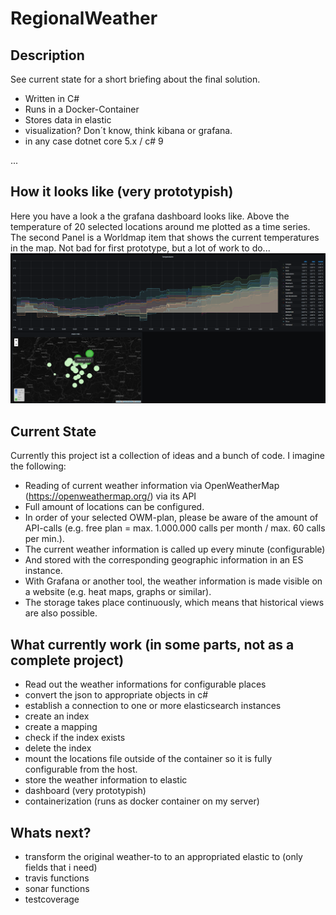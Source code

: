 # RegionalWeather
## Description
See current state for a short briefing about the final solution.
- Written in C#
- Runs in a Docker-Container
- Stores data in elastic
- visualization? Don´t know, think kibana or grafana.
- in any case dotnet core 5.x / c# 9


...

## How it looks like (very prototypish)
Here you have a look a the grafana dashboard looks like. Above the temperature of 20 selected locations around me plotted as a time series. The second Panel is a Worldmap item that shows the current temperatures in the map.
Not bad for first prototype, but a lot of work to do...
<img src="images/prototype.png" witdh="1024"><img/>

## Current State
Currently this project ist a collection of ideas and a bunch of code.
I imagine the following:
- Reading of current weather information via OpenWeatherMap (https://openweathermap.org/) via its API
- Full amount of locations can be configured.
- In order of your selected OWM-plan, please be aware of the amount of API-calls (e.g. free plan  = max. 1.000.000 calls per month / max. 60 calls per min.).
- The current weather information is called up every minute (configurable)
- And stored with the corresponding geographic information in an ES instance.
- With Grafana or another tool, the weather information is made visible on a website (e.g. heat maps, graphs or similar).
- The storage takes place continuously, which means that historical views are also possible.

## What currently work (in some parts, not as a complete project)
- Read out the weather informations for configurable places
- convert the json to appropriate objects in c#
- establish a connection to one or more elasticsearch instances
- create an index
- create a mapping
- check if the index exists
- delete the index
- mount the locations file outside of the container so it is fully configurable from the host.
- store the weather information to elastic
- dashboard (very prototypish)
- containerization (runs as docker container on my server)

## Whats next?

- transform the original weather-to to an appropriated elastic to (only fields that i need)
- travis functions
- sonar functions
- testcoverage

